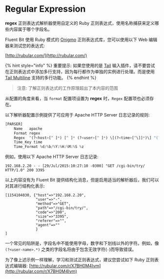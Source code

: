 # Regular Expression

**regex** 正则表达式解析器使用自定义的 Ruby 正则表达式，使用名称捕获来定义哪些内容属于哪个字段名。

Fluent Bit 使用 Ruby 模式的 [Onigmo](https://github.com/k-takata/Onigmo) 正则表达式库，您可以使用以下 Web 编辑器来测试您的表达式:

[http://rubular.com/](http://rubular.com/)

{% hint style="info" %}
重要提示: 如果您使用的是 [Tail](../inputs/tail.md) 输入插件，请不要尝试在正则表达式中添加多行支持，因为每行都作为单独的实例进行处理。而是使用 [Tail Multiline](../inputs/tail.md#multiline) 支持的多行功能。
{% endhint %}

> 注意: 了解正则表达式的工作原理超出了本内容的范围

从配置的角度来看，当 `format` 配置项设置为 **regex** 时，`Regex` 配置项也必须存在。

以下解析器配置示例提供了可应用于 Apache HTTP Server 日志记录的规则:

```python
[PARSER]
    Name   apache
    Format regex
    Regex  ^(?<host>[^ ]*) [^ ]* (?<user>[^ ]*) \[(?<time>[^\]]*)\] "(?<method>\S+)(?: +(?<path>[^\"]*?)(?: +\S*)?)?" (?<code>[^ ]*) (?<size>[^ ]*)(?: "(?<referer>[^\"]*)" "(?<agent>[^\"]*)")?$
    Time_Key time
    Time_Format %d/%b/%Y:%H:%M:%S %z
```

例如，使用以下 Apache HTTP Server 日志记录:

```text
192.168.2.20 - - [29/Jul/2015:10:27:10 -0300] "GET /cgi-bin/try/ HTTP/1.0" 200 3395
```

以上内容没有为 Fluent Bit 提供结构化消息，但是启用适当的解析器后，我们可以对其进行结构化表示:

```text
[1154104030, {"host"=>"192.168.2.20",
              "user"=>"-",
              "method"=>"GET",
              "path"=>"/cgi-bin/try/",
              "code"=>"200",
              "size"=>"3395",
              "referer"=>"",
              "agent"=>""
              }
]
```

一个常见的陷阱是，字段名中不能使用字母，数字和下划线以外的字符。例如，像 `(?<user-name>.*)` 之类的字段名将由于包含无效字符\(`-`\)而导致错误。

为了像上述示例一样理解，学习和测试正则表达式，建议您尝试如下 Ruby 正则表达式编辑器: [http://rubular.com/r/X7BH0M4Ivm](http://rubular.com/r/X7BH0M4Ivm)

